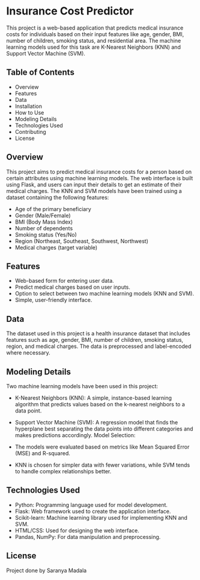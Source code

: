 # Insurance Cost Predictor
This project is a web-based application that predicts medical insurance costs for individuals based on their input features like age, gender, BMI, number of children, smoking status, and residential area. The machine learning models used for this task are K-Nearest Neighbors (KNN) and Support Vector Machine (SVM).

## Table of Contents
* Overview
* Features
* Data
* Installation
* How to Use
* Modeling Details
* Technologies Used
* Contributing
* License

## Overview
This project aims to predict medical insurance costs for a person based on certain attributes using machine learning models. The web interface is built using Flask, and users can input their details to get an estimate of their medical charges. The KNN and SVM models have been trained using a dataset containing the following features:

* Age of the primary beneficiary
* Gender (Male/Female)
* BMI (Body Mass Index)
* Number of dependents
* Smoking status (Yes/No)
* Region (Northeast, Southeast, Southwest, Northwest)
* Medical charges (target variable)

## Features
* Web-based form for entering user data.
* Predict medical charges based on user inputs.
* Option to select between two machine learning models (KNN and SVM).
* Simple, user-friendly interface.

## Data
The dataset used in this project is a health insurance dataset that includes features such as age, gender, BMI, number of children, smoking status, region, and medical charges. The data is preprocessed and label-encoded where necessary.

## Modeling Details
Two machine learning models have been used in this project:

* K-Nearest Neighbors (KNN): A simple, instance-based learning algorithm that predicts values based on the k-nearest neighbors to a data point.
* Support Vector Machine (SVM): A regression model that finds the hyperplane best separating the data points into different categories and makes predictions accordingly.
Model Selection:

* The models were evaluated based on metrics like Mean Squared Error (MSE) and R-squared.
* KNN is chosen for simpler data with fewer variations, while SVM tends to handle complex relationships better.

## Technologies Used
* Python: Programming language used for model development.
* Flask: Web framework used to create the application interface.
* Scikit-learn: Machine learning library used for implementing KNN and SVM.
* HTML/CSS: Used for designing the web interface.
* Pandas, NumPy: For data manipulation and preprocessing.

## License
Project done by Saranya Madala 
